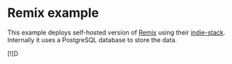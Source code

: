 # Remix example

This example deploys self-hosted version of [Remix](https://remix.run/) using their [indie-stack](https://github.com/remix-run/indie-stack). Internally it uses a PostgreSQL database to store the data.

[![D